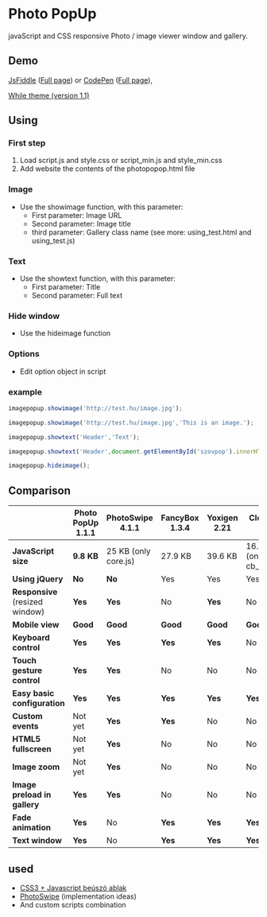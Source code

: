 # Photo PopUp
javaScript and CSS responsive Photo / image viewer window and gallery.

## Demo
[JsFiddle](https://jsfiddle.net/xyxuxbpm/81/) ([Full page](https://jsfiddle.net/xyxuxbpm/81/show/)) or [CodePen](http://codepen.io/vmarci21/pen/MKJOyY) ([Full page](http://codepen.io/vmarci21/full/MKJOyY/)), 

[While theme (version 1.1)](https://jsfiddle.net/xyxuxbpm/73/show/)


## Using
### First step
1. Load script.js and style.css or script_min.js and style_min.css
2. Add website the contents of the photopopop.html file

### Image

* Use the showimage function, with this parameter:
  * First parameter: Image URL
  * Second parameter: Image title
  * third parameter: Gallery class name (see more: using_test.html and using_test.js)

### Text
* Use the showtext function, with this parameter:
  * First parameter: Title
  * Second parameter: Full text
  
### Hide window
* Use the hideimage function

### Options
* Edit option object in script

### example
```javascript
imagepopup.showimage('http://test.hu/image.jpg');
```

```javascript
imagepopup.showimage('http://test.hu/image.jpg','This is an image.');
```

```javascript
imagepopup.showtext('Header','Text');
```

```javascript
imagepopup.showtext('Header',document.getElementById('szovpop').innerHTML);
```

```javascript
imagepopup.hideimage();
```

## Comparison

|               | Photo PopUp 1.1.1 | PhotoSwipe 4.1.1 | FancyBox 1.3.4 | Yoxigen 2.21 | Clearbox 3.7 |
| ------------- | ------------- | ------------- | ------------- | ------------- | ------------- |
| **JavaScript size** | **9.8 KB**  | 25 KB (only core.js)  | 27.9 KB  |  39.6 KB | 16.1 KB (only cb_core.js) |
| **Using jQuery** | **No**  | **No**  | Yes  | Yes | Yes |
| **Responsive** (resized window) | **Yes**  | **Yes**  | No  | **Yes** | No |
| **Mobile view** | **Good**  | **Good**  | **Good**  | **Good** | **Good** |
| **Keyboard control** | **Yes**  | **Yes**  | **Yes**  | **Yes** | No |
| **Touch gesture control** | **Yes**  | **Yes**  | No  | No | No |
| **Easy basic configuration** | **Yes**  | **Yes**  | **Yes**  | **Yes** | **Yes** |
| **Custom events** | Not yet  | **Yes**  | **Yes**  | No | No |
| **HTML5 fullscreen** | Not yet  | **Yes**  | No  | No | No |
| **Image zoom** | Not yet  | **Yes**  | No  | No | No |
| **Image preload in gallery** | **Yes**  | **Yes**  | No | No | No |
| **Fade animation** | **Yes**  | No  | **Yes** | **Yes** | **Yes** |
| **Text window** | **Yes**  | No  | **Yes** | **Yes** | **Yes** |




## used
* [CSS3 + Javascript beúszó ablak](http://kovjonas.into.hu/cssablak.html)
* [PhotoSwipe](https://github.com/dimsemenov/photoswipe) (implementation ideas)
* And custom scripts combination
